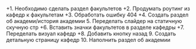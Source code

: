 +1. Необходимо сделать раздел факультетов
+2. Продумать роутинг из кафедр к факультетам
+3. Обработать ошибку 404
+4. Создать раздел об академи/история академии
5. Переделать слайдер на статичную скучную стр
+6. Вставить значки факультетов в разделе кафедры
+7. Переделать визуал кафедр
+8. Добавить кнопку назад
9. Создать детальную страницу кафедр
10. Наполнить раздел об академии